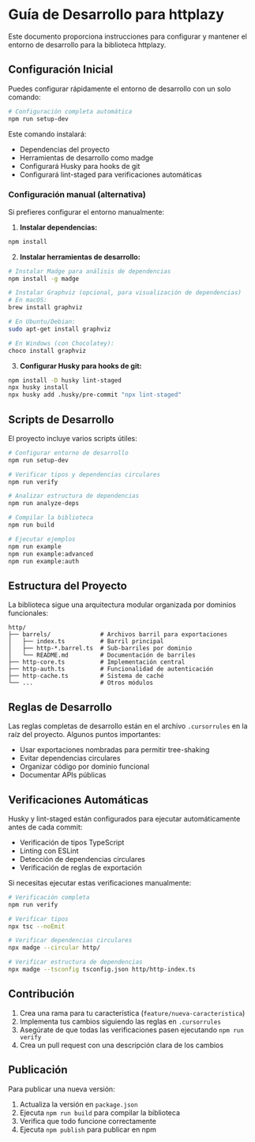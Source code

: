 # Guía de Desarrollo para httplazy

Este documento proporciona instrucciones para configurar y mantener el entorno de desarrollo para la biblioteca httplazy.

## Configuración Inicial

Puedes configurar rápidamente el entorno de desarrollo con un solo comando:

```bash
# Configuración completa automática
npm run setup-dev
```

Este comando instalará:

- Dependencias del proyecto
- Herramientas de desarrollo como madge
- Configurará Husky para hooks de git
- Configurará lint-staged para verificaciones automáticas

### Configuración manual (alternativa)

Si prefieres configurar el entorno manualmente:

1. **Instalar dependencias:**

```bash
npm install
```

2. **Instalar herramientas de desarrollo:**

```bash
# Instalar Madge para análisis de dependencias
npm install -g madge

# Instalar Graphviz (opcional, para visualización de dependencias)
# En macOS:
brew install graphviz

# En Ubuntu/Debian:
sudo apt-get install graphviz

# En Windows (con Chocolatey):
choco install graphviz
```

3. **Configurar Husky para hooks de git:**

```bash
npm install -D husky lint-staged
npx husky install
npx husky add .husky/pre-commit "npx lint-staged"
```

## Scripts de Desarrollo

El proyecto incluye varios scripts útiles:

```bash
# Configurar entorno de desarrollo
npm run setup-dev

# Verificar tipos y dependencias circulares
npm run verify

# Analizar estructura de dependencias
npm run analyze-deps

# Compilar la biblioteca
npm run build

# Ejecutar ejemplos
npm run example
npm run example:advanced
npm run example:auth
```

## Estructura del Proyecto

La biblioteca sigue una arquitectura modular organizada por dominios funcionales:

```
http/
├── barrels/              # Archivos barril para exportaciones
│   ├── index.ts          # Barril principal
│   ├── http-*.barrel.ts  # Sub-barriles por dominio
│   └── README.md         # Documentación de barriles
├── http-core.ts          # Implementación central
├── http-auth.ts          # Funcionalidad de autenticación
├── http-cache.ts         # Sistema de caché
└── ...                   # Otros módulos
```

## Reglas de Desarrollo

Las reglas completas de desarrollo están en el archivo `.cursorrules` en la raíz del proyecto. Algunos puntos importantes:

- Usar exportaciones nombradas para permitir tree-shaking
- Evitar dependencias circulares
- Organizar código por dominio funcional
- Documentar APIs públicas

## Verificaciones Automáticas

Husky y lint-staged están configurados para ejecutar automáticamente antes de cada commit:

- Verificación de tipos TypeScript
- Linting con ESLint
- Detección de dependencias circulares
- Verificación de reglas de exportación

Si necesitas ejecutar estas verificaciones manualmente:

```bash
# Verificación completa
npm run verify

# Verificar tipos
npx tsc --noEmit

# Verificar dependencias circulares
npx madge --circular http/

# Verificar estructura de dependencias
npx madge --tsconfig tsconfig.json http/http-index.ts
```

## Contribución

1. Crea una rama para tu característica (`feature/nueva-caracteristica`)
2. Implementa tus cambios siguiendo las reglas en `.cursorrules`
3. Asegúrate de que todas las verificaciones pasen ejecutando `npm run verify`
4. Crea un pull request con una descripción clara de los cambios

## Publicación

Para publicar una nueva versión:

1. Actualiza la versión en `package.json`
2. Ejecuta `npm run build` para compilar la biblioteca
3. Verifica que todo funcione correctamente
4. Ejecuta `npm publish` para publicar en npm
